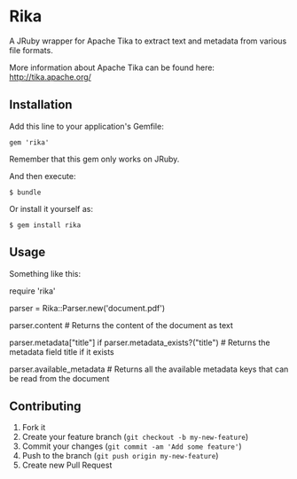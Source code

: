 # Rika

A JRuby wrapper for Apache Tika to extract text and metadata from various file formats.

More information about Apache Tika can be found here: http://tika.apache.org/

## Installation

Add this line to your application's Gemfile:

    gem 'rika'

Remember that this gem only works on JRuby.

And then execute:

    $ bundle

Or install it yourself as:

    $ gem install rika

## Usage

Something like this:

require 'rika'

parser = Rika::Parser.new('document.pdf')

parser.content # Returns the content of the document as text

parser.metadata["title"] if parser.metadata_exists?("title") # Returns the metadata field title if it exists 

parser.available_metadata # Returns all the available metadata keys that can be read from the document

## Contributing

1. Fork it
2. Create your feature branch (`git checkout -b my-new-feature`)
3. Commit your changes (`git commit -am 'Add some feature'`)
4. Push to the branch (`git push origin my-new-feature`)
5. Create new Pull Request

